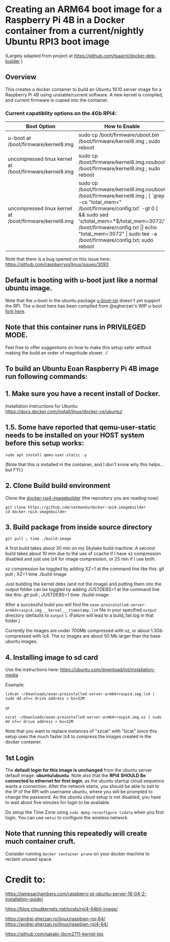
# Creating an ARM64 boot image for a Raspberry Pi 4B in a Docker container from a current/nightly Ubuntu RPI3 boot image

(Largely adapted from project at https://github.com/tsaarni/docker-deb-builder )

## Overview

This creates a docker container to build an Ubuntu 19.10 server image for a Raspberry Pi 4B using unstable/current software.
A new kernel is compiled, and current firmware is copied into the container.


### Current capatiblity options on the 4Gb RPI4:

| Boot Option | How to Enable | RAM | USB|
| --- | --- | --- | --- |
| u-boot at /boot/firmware/kernel8.img | sudo cp /boot/firmware/uboot.bin /boot/firmware/kernel8.img ; sudo reboot | 1 Gb | **Works** |
| uncompressed linux kernel at /boot/firmware/kernel8.img | sudo cp /boot/firmware/kernel8.img.nouboot /boot/firmware/kernel8.img ; sudo reboot | **4Gb** | No |
| uncompressed linux kernel at /boot/firmware/kernel8.img |  sudo cp /boot/firmware/kernel8.img.nouboot /boot/firmware/kernel8.img ; [ \`grep -cs "total_mem=" /boot/firmware/config.txt\` -gt 0 ]  && sudo sed  \'s/total_mem=*$/total_mem=3072/\' /boot/firmware/config.txt \|\| echo "total_mem=3072" \| sudo tee -a /boot/firmware/config.txt; sudo reboot | 3Gb | **Works** |



Note that there is a bug opened on this issue here: https://github.com/raspberrypi/linux/issues/3093



## Default is booting with u-boot just like a normal ubuntu image.

Note that the u-boot in the ubuntu package [u-boot-rpi](https://packages.ubuntu.com/eoan/u-boot-rpi) doesn't yet support the RPI. 
The u-boot here has been compiled from @agherzan's WIP u-boot [fork here](https://github.com/agherzan/u-boot/tree/ag/rpi4).


## Note that this container runs in PRIVILEGED MODE.
Feel free to offer suggestions on how to make this setup safer without making the build an order of magnitude slower. :/

 ## To build an Ubuntu Eoan Raspberry Pi 4B image run following commands:

## 1. Make sure you have a recent install of Docker.
Installation instructions for Ubuntu: https://docs.docker.com/install/linux/docker-ce/ubuntu/

## 1.5. Some have reported that qemu-user-static needs to be installed on your HOST system before this setup works:
    sudo apt install qemu-user-static -y
(Note that this is installed in the container, and I don't know why this helps... but FYI.)


## 2. Clone Build build environment

Clone the [docker-rpi4-imagebuilder](https://github.com/satmandu/docker-rpi4-imagebuilder)
(the repository you are reading now):


    git clone https://github.com/satmandu/docker-rpi4-imagebuilder
    cd docker-rpi4-imagebuilder


## 3.  Build package from inside source directory
    git pull ; time ./build-image
    
A first build takes about 30 min on my Skylake build machine. A second build takes about 10 min due to the use of ccache if I have xz compression disabled and just use lz4 for image compression, or 25 min if I use both.

xz compression be toggled by adding XZ=1 at the command line like this: 
   git pull ; XZ=1 time ./build-image

Just building the kernel debs (and not the image) and putting them into the output folder can be toggled by adding JUSTDEBS=1 at the command line like this: 
   git pull ; JUSTDEBS=1 time ./build-image


After a successful build you will find the `eoan-preinstalled-server-arm64+raspi4.img___kernel___timestamp.lz4` 
file in your specified `output` directory (defaults to `output` ). (Failure will lead to a build_fail.log in that folder.)

Currently the images are under 700Mb compressed with xz, or about 1.3Gb compressed with lz4.
The xz images are about 50 Mb larger than the base ubuntu images.

## 4. Installing image to sd card

Use the instructions here: https://ubuntu.com/download/iot/installation-media

Example: 

```lz4cat ~/Downloads/eoan-preinstalled-server-arm64+raspi4.img.lz4 | sudo dd of=< drive address > bs=32M ```

or

```xzcat ~/Downloads/eoan-preinstalled-server-arm64+raspi4.img.xz | sudo dd of=< drive address > bs=32M ```

Note that you want to replace instances of "xzcat" with "lzcat" since this setup uses the much faster lz4 to compress the images created in the docker container.

## 1st Login
The **default login for this image is unchanged** from the ubuntu server default image: **ubuntu/ubuntu**.
Note also that the **RPI4 SHOULD Be connected to ethernet for first login**, as the ubuntu startup cloud sequence wants a connection.
After the network starts, you should be able to ssh to the IP of the RPI with username ubuntu, where you will be prompted to change the password. As the ubuntu cloud setup is not disabled, you have to wait about five minutes for login to be available.

Do setup the Time Zone using ```sudo dpkg-reconfigure tzdata``` when you first login. You can use ```nmtui``` to configure the wireless network.

## Note that running this repeatedly will create much container cruft.
Consider running ```docker container prune``` on your docker machine to reclaim unused space.

# Credit to:

https://jamesachambers.com/raspberry-pi-ubuntu-server-18-04-2-installation-guide/

https://blog.cloudkernels.net/posts/rpi4-64bit-image/

https://andrei.gherzan.ro/linux/raspbian-rpi-64/
https://andrei.gherzan.ro/linux/raspbian-rpi4-64/

https://github.com/sakaki-/bcm2711-kernel-bis
